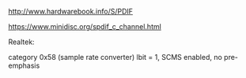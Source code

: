 
http://www.hardwarebook.info/S/PDIF

https://www.minidisc.org/spdif_c_channel.html

Realtek:

category 0x58 (sample rate converter)
lbit = 1, SCMS enabled, no pre-emphasis
